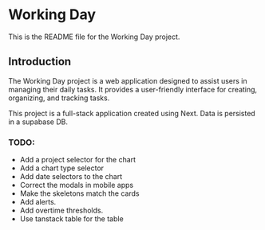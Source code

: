 # Working Day

This is the README file for the Working Day project.

## Introduction

The Working Day project is a web application designed to assist users in managing their daily tasks. It provides a user-friendly interface for creating, organizing, and tracking tasks.

This project is a full-stack application created using Next. Data is persisted in a supabase DB.

### TODO:

- Add a project selector for the chart
- Add a chart type selector
- Add date selectors to the chart
- Correct the modals in mobile apps
- Make the skeletons match the cards
- Add alerts.
- Add overtime thresholds.
- Use tanstack table for the table
